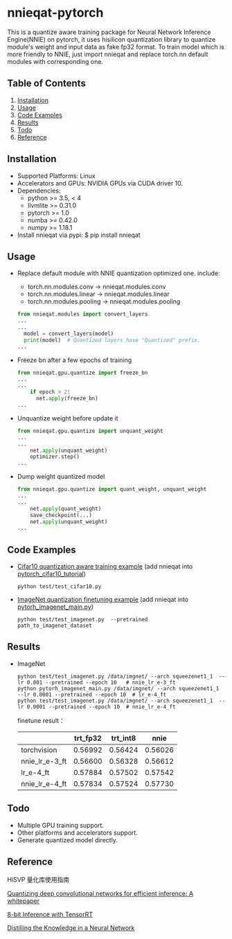 # nnieqat-pytorch

This is a quantize aware training package for  Neural Network Inference Engine(NNIE) on pytorch, it uses hisilicon quantization library to quantize module's weight and input data as fake fp32 format. To train model which is more friendly to NNIE, just import nnieqat and replace torch.nn default modules with corresponding one.

## Table of Contents

1. [Installation](#installation)
2. [Usage](#usage)
3. [Code Examples](#examples)
4. [Results](#results)
5. [Todo](#Todo)
6. [Reference](#reference)


<div id="installation"></div>  

## Installation

* Supported Platforms: Linux
* Accelerators and GPUs: NVIDIA GPUs via CUDA driver 10.
* Dependencies:
  * python >= 3.5, < 4
  * llvmlite >= 0.31.0
  * pytorch >= 1.0
  * numba >= 0.42.0
  * numpy >= 1.18.1
* Install nnieqat via pypi:
  $ pip install nnieqat

<div id="usage"></div>

## Usage

* Replace default module with NNIE quantization optimized one. include:
  * torch.nn.modules.conv -> nnieqat.modules.conv
  * torch.nn.modules.linear -> nnieqat.modules.linear
  * torch.nn.modules.pooling -> nnieqat.modules.pooling

  ```python
  from nnieqat.modules import convert_layers
  ...
  ...
    model = convert_layers(model)
    print(model)  # Quantized layers have "Quantized" prefix.
  ...
  ```

* Freeze bn after a few epochs of training

  ```python
  from nnieqat.gpu.quantize import freeze_bn
  ...
  ...
      if epoch > 2:
        net.apply(freeze_bn)
  ...
  ```

* Unquantize weight before update it

  ```python
  from nnieqat.gpu.quantize import unquant_weight
  ...
  ...
      net.apply(unquant_weight)
      optimizer.step()
  ...
  ```

* Dump weight quantized model

  ```python
  from nnieqat.gpu.quantize import quant_weight, unquant_weight
  ...
  ...
      net.apply(quant_weight)
      save_checkpoint(...)
      net.apply(unquant_weight)
  ...
  ```

<div id="examples"></div>

## Code Examples

* [Cifar10 quantization aware training example][cifar10_qat]  (add nnieqat into [pytorch_cifar10_tutorial][cifar10_example])

  ```python test/test_cifar10.py```

* [ImageNet quantization finetuning example][imagenet_qat]  (add nnieqat into [pytorh_imagenet_main.py][imagenet_example])

  ```python test/test_imagenet.py  --pretrained  path_to_imagenet_dataset```

<div id="results"></div>

## Results  

* ImageNet

  ```
  python test/test_imagenet.py /data/imgnet/ --arch squeezenet1_1  --lr 0.001 --pretrained --epoch 10   # nnie_lr_e-3_ft
  python pytorh_imagenet_main.py /data/imgnet/ --arch squeezenet1_1  --lr 0.0001 --pretrained --epoch 10  # lr_e-4_ft
  python test/test_imagenet.py /data/imgnet/ --arch squeezenet1_1  --lr 0.0001 --pretrained --epoch 10  # nnie_lr_e-4_ft
  ```

  finetune result：

    |     | trt_fp32 | trt_int8     | nnie     |
    | -------- |  -------- | -------- | -------- |
    | torchvision     | 0.56992  | 0.56424  | 0.56026 |
    | nnie_lr_e-3_ft | 0.56600   | 0.56328   | 0.56612 |
    | lr_e-4_ft  | 0.57884   | 0.57502   | 0.57542 |
    | nnie_lr_e-4_ft | 0.57834   | 0.57524   | 0.57730 |  


<div id="Todo"></div>

## Todo

* Multiple GPU training support.
* Other platforms and accelerators support.
* Generate quantized model directly.

<div id="reference"></div>  

## Reference

HiSVP 量化库使用指南

[Quantizing deep convolutional networks for efficient inference: A whitepaper][quant_whitepaper]

[8-bit Inference with TensorRT][trt_quant]

[Distilling the Knowledge in a Neural Network][distillingNN]

[cifar10_qat]: https://gitlab.deepglint.com/chenMQ/nnieqat-pytorch/-/blob/master/test/test_cifar10.py

[imagenet_qat]: https://gitlab.deepglint.com/chenMQ/nnieqat-pytorch/-/blob/master/test/test_imagenet.py

[imagenet_example]: https://github.com/pytorch/examples/blob/master/imagenet/main.py

[cifar10_example]: https://pytorch.org/tutorials/beginner/blitz/cifar10_tutorial.html

[quant_whitepaper]: https://arxiv.org/abs/1806.08342

[trt_quant]: https://on-demand.gputechconf.com/gtc/2017/presentation/s7310-8-bit-inference-with-tensorrt.pdf

[distillingNN]: https://arxiv.org/abs/1503.02531

[apprentice]: https://arxiv.org/abs/1711.05852
